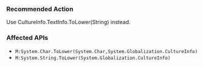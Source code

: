 ### Recommended Action
Use CultureInfo.TextInfo.ToLower(String) instead.

### Affected APIs
* `M:System.Char.ToLower(System.Char,System.Globalization.CultureInfo)`
* `M:System.String.ToLower(System.Globalization.CultureInfo)`